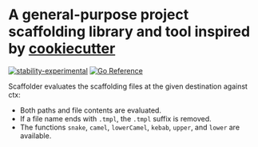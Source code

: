 # A general-purpose project scaffolding library and tool inspired by [cookiecutter]

[![stability-experimental](https://img.shields.io/badge/stability-experimental-orange.svg)](https://github.com/mkenney/software-guides/blob/master/STABILITY-BADGES.md#experimental) [![Go Reference](https://pkg.go.dev/badge/github.com/TBD54566975/scaffolder.svg)](https://pkg.go.dev/github.com/TBD54566975/scaffolder)

Scaffolder evaluates the scaffolding files at the given destination against
ctx:

- Both paths and file contents are evaluated.
- If a file name ends with `.tmpl`, the `.tmpl` suffix is removed.
- The functions `snake`, `camel`, `lowerCamel`, `kebab`, `upper`, and `lower` are available.

[cookiecutter]: https://github.com/cookiecutter/cookiecutter
